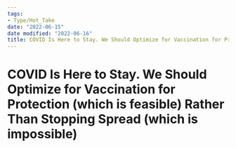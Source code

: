 ```yaml
---
tags:
- Type/Hot_Take
date: "2022-06-15"
date modified: "2022-06-16"
title: COVID Is Here to Stay. We Should Optimize for Vaccination for Protection (which is feasible) Rather Than Stopping Spread (which is impossible)
---
```


# COVID Is Here to Stay. We Should Optimize for Vaccination for Protection (which is feasible) Rather Than Stopping Spread (which is impossible)
